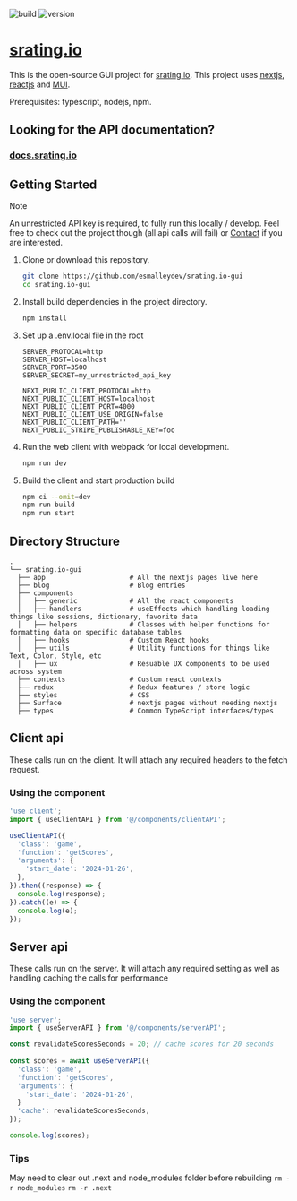 ![build](https://github.com/esmalleydev/srating.io-gui/actions/workflows/build.js.yml/badge.svg)
![version](https://img.shields.io/github/package-json/v/esmalleydev/srating.io-gui)
# [srating.io](https://srating.io)

This is the open-source GUI project for [srating.io](https://srating.io). This project uses [nextjs](https://nextjs.org/), [reactjs](https://reactjs.org/) and [MUI](https://mui.com/material-ui/getting-started/overview/).

Prerequisites: typescript, nodejs, npm.

## Looking for the API documentation?
### [docs.srating.io](https://docs.srating.io)

## Getting Started
> [!NOTE]
> An unrestricted API key is required, to fully run this locally / develop.
> Feel free to check out the project though (all api calls will fail) or [Contact](contact@srating.io) if you are interested.

1. Clone or download this repository.

    ```sh
    git clone https://github.com/esmalleydev/srating.io-gui
    cd srating.io-gui
    ```

2. Install build dependencies in the project directory.

    ```sh
    npm install
    ```
3. Set up a .env.local file in the root

    ```
    SERVER_PROTOCAL=http
    SERVER_HOST=localhost
    SERVER_PORT=3500
    SERVER_SECRET=my_unrestricted_api_key

    NEXT_PUBLIC_CLIENT_PROTOCAL=http
    NEXT_PUBLIC_CLIENT_HOST=localhost
    NEXT_PUBLIC_CLIENT_PORT=4000
    NEXT_PUBLIC_CLIENT_USE_ORIGIN=false
    NEXT_PUBLIC_CLIENT_PATH=''
    NEXT_PUBLIC_STRIPE_PUBLISHABLE_KEY=foo
    ```

4. Run the web client with webpack for local development.

    ```sh
    npm run dev
    ```

5. Build the client and start production build

    ```sh
    npm ci --omit=dev
    npm run build
    npm run start
    ```

## Directory Structure

```
.
└── srating.io-gui
  ├── app                     # All the nextjs pages live here
  ├── blog                    # Blog entries
  ├── components              
  │   ├── generic             # All the react components
  │   ├── handlers            # useEffects which handling loading things like sessions, dictionary, favorite data
  │   ├── helpers             # Classes with helper functions for formatting data on specific database tables
  │   ├── hooks               # Custom React hooks
  │   ├── utils               # Utility functions for things like Text, Color, Style, etc
  │   ├── ux                  # Resuable UX components to be used across system
  ├── contexts                # Custom react contexts
  ├── redux                   # Redux features / store logic
  ├── styles                  # CSS
  ├── Surface                 # nextjs pages without needing nextjs
  ├── types                   # Common TypeScript interfaces/types
```

## Client api
These calls run on the client. It will attach any required headers to the fetch request.

### Using the component
```jsx
'use client';
import { useClientAPI } from '@/components/clientAPI';

useClientAPI({
  'class': 'game',
  'function': 'getScores',
  'arguments': {
    'start_date': '2024-01-26',
  },
}).then((response) => {
  console.log(response);
}).catch((e) => {
  console.log(e);
});
```

## Server api
These calls run on the server. It will attach any required setting as well as handling caching the calls for performance

### Using the component
```jsx
'use server';
import { useServerAPI } from '@/components/serverAPI';

const revalidateScoresSeconds = 20; // cache scores for 20 seconds
  
const scores = await useServerAPI({
  'class': 'game',
  'function': 'getScores',
  'arguments': {
    'start_date': '2024-01-26',
  }
  'cache': revalidateScoresSeconds,
});

console.log(scores);
```


### Tips
May need to clear out .next and node_modules folder before rebuilding
`rm -r node_modules`
`rm -r .next`




<!-- ![status](https://img.shields.io/uptimerobot/status/m793600490-481ed5a22e5d58de53fdb32a) -->
<!-- ![uptime](https://img.shields.io/uptimerobot/ratio/7/m793600490-481ed5a22e5d58de53fdb32a) -->


